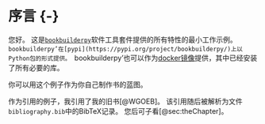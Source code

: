 # 序言 {-}

您好。
这是[`bookbuilderpy`](https://thomasweise.github.io/bookbuilderpy)软件工具套件提供的所有特性的最小工作示例。
`bookbuilderpy’在[pypi](https://pypi.org/project/bookbuilderpy/)上以Python包的形式提供。
`bookbuilderpy’也可以作为[docker镜像](https://hub.docker.com/_/thomasweise/docker-bookbuilderpy)提供，其中已经安装了所有必要的库。

你可以用这个例子作为你自己制作书的蓝图。

作为引用的例子，我引用了我的旧书[@WGOEB]。
该引用随后被解析为文件`bibliography.bib`中的BibTeX记录。
您后可子看[@sec:theChapter]。
